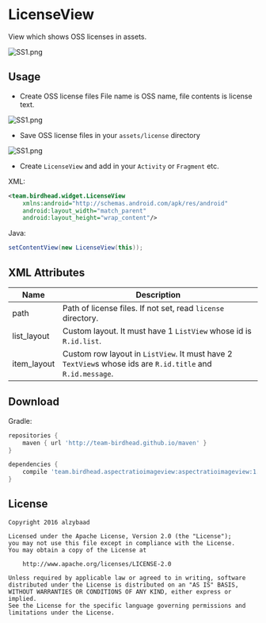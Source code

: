 LicenseView
===

View which shows OSS licenses in assets.

![SS1.png](https://raw.githubusercontent.com/wiki/alzybaad/LicenseView/ss1.png)

Usage
---
* Create OSS license files
File name is OSS name, file contents is license text.

![SS1.png](https://raw.githubusercontent.com/wiki/alzybaad/LicenseView/ss2.png)

* Save OSS license files in your `assets/license` directory

![SS1.png](https://raw.githubusercontent.com/wiki/alzybaad/LicenseView/ss3.png)

* Create `LicenseView` and add in your `Activity` or `Fragment` etc.

XML:
```xml
<team.birdhead.widget.LicenseView
    xmlns:android="http://schemas.android.com/apk/res/android"
    android:layout_width="match_parent"
    android:layout_height="wrap_content"/>
```

Java:
```java
setContentView(new LicenseView(this));
```

XML Attributes
---
Name        | Description
----------- | -----------------
path        | Path of license files. If not set, read `license` directory.
list_layout | Custom layout. It must have 1 `ListView` whose id is `R.id.list`.
item_layout | Custom row layout in `ListView`. It must have 2 `TextView`s whose ids are `R.id.title` and `R.id.message`.

Download
---
Gradle:
```groovy
repositories {
    maven { url 'http://team-birdhead.github.io/maven' }
}

dependencies {
    compile 'team.birdhead.aspectratioimageview:aspectratioimageview:1.0.0'
}
```

License
---
    Copyright 2016 alzybaad

    Licensed under the Apache License, Version 2.0 (the "License");
    you may not use this file except in compliance with the License.
    You may obtain a copy of the License at

        http://www.apache.org/licenses/LICENSE-2.0

    Unless required by applicable law or agreed to in writing, software
    distributed under the License is distributed on an "AS IS" BASIS,
    WITHOUT WARRANTIES OR CONDITIONS OF ANY KIND, either express or implied.
    See the License for the specific language governing permissions and
    limitations under the License.
